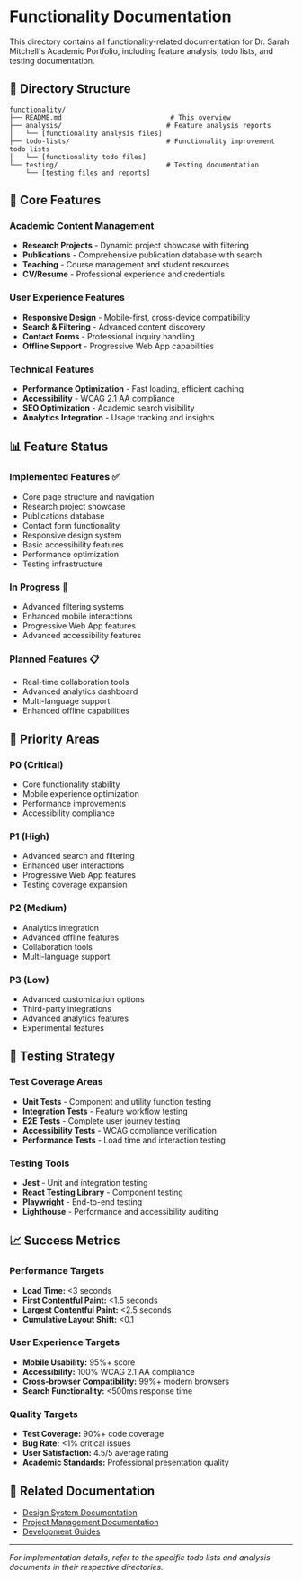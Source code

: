 # Functionality Documentation

This directory contains all functionality-related documentation for Dr. Sarah Mitchell's Academic Portfolio, including feature analysis, todo lists, and testing documentation.

## 📁 Directory Structure

```
functionality/
├── README.md                           # This overview
├── analysis/                          # Feature analysis reports
│   └── [functionality analysis files]
├── todo-lists/                        # Functionality improvement todo lists
│   └── [functionality todo files]
└── testing/                           # Testing documentation
    └── [testing files and reports]
```

## 🔧 Core Features

### Academic Content Management
- **Research Projects** - Dynamic project showcase with filtering
- **Publications** - Comprehensive publication database with search
- **Teaching** - Course management and student resources
- **CV/Resume** - Professional experience and credentials

### User Experience Features
- **Responsive Design** - Mobile-first, cross-device compatibility
- **Search & Filtering** - Advanced content discovery
- **Contact Forms** - Professional inquiry handling
- **Offline Support** - Progressive Web App capabilities

### Technical Features
- **Performance Optimization** - Fast loading, efficient caching
- **Accessibility** - WCAG 2.1 AA compliance
- **SEO Optimization** - Academic search visibility
- **Analytics Integration** - Usage tracking and insights

## 📊 Feature Status

### Implemented Features ✅
- Core page structure and navigation
- Research project showcase
- Publications database
- Contact form functionality
- Responsive design system
- Basic accessibility features
- Performance optimization
- Testing infrastructure

### In Progress 🔄
- Advanced filtering systems
- Enhanced mobile interactions
- Progressive Web App features
- Advanced accessibility features

### Planned Features 📋
- Real-time collaboration tools
- Advanced analytics dashboard
- Multi-language support
- Enhanced offline capabilities

## 🎯 Priority Areas

### P0 (Critical)
- Core functionality stability
- Mobile experience optimization
- Performance improvements
- Accessibility compliance

### P1 (High)
- Advanced search and filtering
- Enhanced user interactions
- Progressive Web App features
- Testing coverage expansion

### P2 (Medium)
- Analytics integration
- Advanced offline features
- Collaboration tools
- Multi-language support

### P3 (Low)
- Advanced customization options
- Third-party integrations
- Advanced analytics features
- Experimental features

## 🧪 Testing Strategy

### Test Coverage Areas
- **Unit Tests** - Component and utility function testing
- **Integration Tests** - Feature workflow testing
- **E2E Tests** - Complete user journey testing
- **Accessibility Tests** - WCAG compliance verification
- **Performance Tests** - Load time and interaction testing

### Testing Tools
- **Jest** - Unit and integration testing
- **React Testing Library** - Component testing
- **Playwright** - End-to-end testing
- **Lighthouse** - Performance and accessibility auditing

## 📈 Success Metrics

### Performance Targets
- **Load Time:** <3 seconds
- **First Contentful Paint:** <1.5 seconds
- **Largest Contentful Paint:** <2.5 seconds
- **Cumulative Layout Shift:** <0.1

### User Experience Targets
- **Mobile Usability:** 95%+ score
- **Accessibility:** 100% WCAG 2.1 AA compliance
- **Cross-browser Compatibility:** 99%+ modern browsers
- **Search Functionality:** <500ms response time

### Quality Targets
- **Test Coverage:** 90%+ code coverage
- **Bug Rate:** <1% critical issues
- **User Satisfaction:** 4.5/5 average rating
- **Academic Standards:** Professional presentation quality

## 🔗 Related Documentation

- [Design System Documentation](../design-system/README.md)
- [Project Management Documentation](../project-management/README.md)
- [Development Guides](../guides/README.md)

---

*For implementation details, refer to the specific todo lists and analysis documents in their respective directories.* 